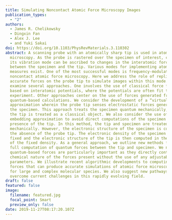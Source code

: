 ```yaml
---
title: Simulating Noncontact Atomic Force Microscopy Images
publication_types:
  - "2"
authors:
  - James R. Chelikowsky
  - Dingxin Fan
  - Alex J. Lee
  - and Yuki Sakai
doi: https://doi.org/10.1103/PhysRevMaterials.3.110302
abstract: A scanning probe with an atomically sharp tip is used in atomic force
  microscopy. As the probe is rastered over the specimen of interest, changes in
  its vibration mode can be ascribed to changes in the interatomic forces
  between the specimen and the tip. Various modes for implementing atomic force
  measures exist. One of the most successful modes is frequency-modulation
  noncontact atomic force microscopy. Here we address the role of replicating
  accurate forces on the probe tip to simulate images within this mode. We
  examine several approaches. One involves the use of classical force fields
  based on interatomic potentials, where the potentials are often fit to
  experiment. Other approaches center on the use of forces generated from
  quantum-based calculations. We consider the development of a “virtual tip”
  approximation wherein the probe tip senses electrostatic forces generated by
  the specimen. This approach treats the specimen quantum mechanically, while
  the tip is treated as a classical object. We also consider the use of an
  embedding approximation to avoid direct computations of the specimen in the
  presence of the tip. In this method, the tip and specimen are treated quantum
  mechanically. However, the electronic structure of the specimen is computed in
  the absence of the probe tip. The electronic density of the specimen is then
  fixed and the electronic structure of the tip is then computed in the presence
  of the fixed density. As a general approach, we outline new methods for the
  full computation of quantum forces between the tip and specimen. We note that
  quantum-based forces are particularly important as they directly contain the
  chemical nature of the forces present without the use of any adjustable
  parameters. We illustrate recent algorithmic developments to computing quantum
  forces that can produce accurate simulations of atomic force microscopy images
  for large and complex molecular species. We also suggest new pathways to
  overcome current challenges in this rapidly evolving field.
draft: false
featured: false
image:
  filename: featured.jpg
  focal_point: Smart
  preview_only: false
date: 2019-11-27T08:17:20.107Z
---
```

